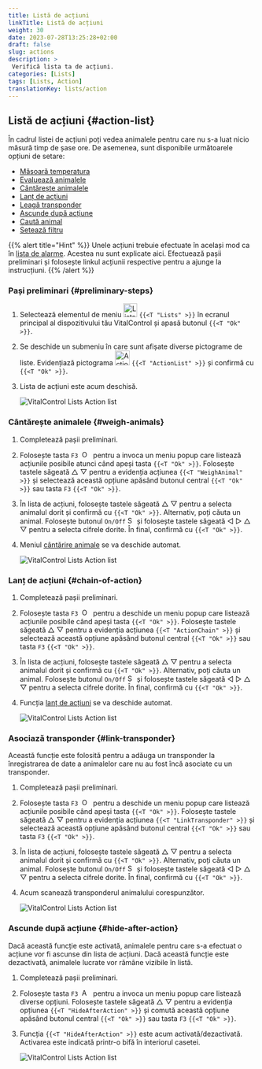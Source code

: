 ```yaml
---
title: Listă de acțiuni
linkTitle: Listă de acțiuni
weight: 30
date: 2023-07-28T13:25:28+02:00
draft: false
slug: actions
description: >
 Verifică lista ta de acțiuni.
categories: [Lists]
tags: [Lists, Action]
translationKey: lists/action
---
```

## Listă de acțiuni {#action-list}

În cadrul listei de acțiuni poți vedea animalele pentru care nu s-a luat nicio măsură timp de șase ore. De asemenea, sunt disponibile următoarele opțiuni de setare:

- [Măsoară temperatura](../alarm/#take-temperature)
- [Evaluează animalele](../alarm/#rate-animal)
- [Cântărește animalele](#weigh-animals)
- [Lanț de acțiuni](#chain-of-action)
- [Leagă transponder](#link-transponder)
- [Ascunde după acțiune](#hide-after-action)
- [Caută animal](../alarm/#search-animal)
- [Setează filtru](../alarm/#set-filter)

{{% alert title="Hint" %}}
Unele acțiuni trebuie efectuate în același mod ca în [lista de alarme](../alarm). Acestea nu sunt explicate aici. Efectuează pașii preliminari și folosește linkul acțiunii respective pentru a ajunge la instrucțiuni.
{{% /alert %}}

### Pași preliminari {#preliminary-steps}

1. Selectează elementul de meniu <img src="/icons/main/lists.svg" width="28" align="bottom" alt="Lists" />  `{{<T "Lists" >}}` în ecranul principal al dispozitivului tău VitalControl și apasă butonul `{{<T "Ok" >}}`.

2. Se deschide un submeniu în care sunt afișate diverse pictograme de liste. Evidențiază pictograma <img src="/icons/lists/actionlist.svg" width="30" align="bottom" alt="Action list" /> `{{<T "ActionList" >}}` și confirmă cu `{{<T "Ok" >}}`.

3. Lista de acțiuni este acum deschisă.

   ![VitalControl Lists Action list](../images/firststeps3.png "Preliminary Steps")

### Cântărește animalele {#weigh-animals}

1. Completează pașii preliminari.

2. Folosește tasta `F3` &nbsp;<img src="/icons/footer/open-popup.svg" width="15" align="bottom" alt="Open popup" />&nbsp; pentru a invoca un meniu popup care listează acțiunile posibile atunci când apeși tasta `{{<T "Ok" >}}`. Folosește tastele săgeată △ ▽ pentru a evidenția acțiunea `{{<T "WeighAnimal" >}}` și selectează această opțiune apăsând butonul central `{{<T "Ok" >}}` sau tasta `F3` `{{<T "Ok" >}}`.


3. În lista de acțiuni, folosește tastele săgeată △ ▽ pentru a selecta animalul dorit și confirmă cu `{{<T "Ok" >}}`. Alternativ, poți căuta un animal. Folosește butonul `On/Off` <img src="/icons/footer/search.svg" width="15" align="bottom" alt="Search" /> și folosește tastele săgeată ◁ ▷ △ ▽ pentru a selecta cifrele dorite. În final, confirmă cu `{{<T "Ok" >}}`.

4. Meniul [cântărire animale](../../actions/record-weight/) se va deschide automat.

   ![VitalControl Lists Action list](../images/weightanimals.png "Cântărire animale")

### Lanț de acțiuni {#chain-of-action}

1. Completează pașii preliminari.

2. Folosește tasta `F3` &nbsp;<img src="/icons/footer/open-popup.svg" width="15" align="bottom" alt="Open popup" />&nbsp; pentru a deschide un meniu popup care listează acțiunile posibile când apeși tasta `{{<T "Ok" >}}`. Folosește tastele săgeată △ ▽ pentru a evidenția acțiunea `{{<T "ActionChain" >}}` și selectează această opțiune apăsând butonul central `{{<T "Ok" >}}` sau tasta `F3` `{{<T "Ok" >}}`.

3. În lista de acțiuni, folosește tastele săgeată △ ▽ pentru a selecta animalul dorit și confirmă cu `{{<T "Ok" >}}`. Alternativ, poți căuta un animal. Folosește butonul `On/Off` <img src="/icons/footer/search.svg" width="15" align="bottom" alt="Search" /> și folosește tastele săgeată ◁ ▷ △ ▽ pentru a selecta cifrele dorite. În final, confirmă cu `{{<T "Ok" >}}`.

4. Funcția [lanț de acțiuni](../../chain-of-actions) se va deschide automat.

   ![VitalControl Lists Action list](../images/chainofaction.png "Lanț de acțiuni")

### Asociază transponder {#link-transponder}

Această funcție este folosită pentru a adăuga un transponder la înregistrarea de date a animalelor care nu au fost încă asociate cu un transponder.

1. Completează pașii preliminari.

2. Folosește tasta `F3` &nbsp;<img src="/icons/footer/open-popup.svg" width="15" align="bottom" alt="Open popup" />&nbsp; pentru a deschide un meniu popup care listează acțiunile posibile când apeși tasta `{{<T "Ok" >}}`. Folosește tastele săgeată △ ▽ pentru a evidenția acțiunea `{{<T "LinkTransponder" >}}` și selectează această opțiune apăsând butonul central `{{<T "Ok" >}}` sau tasta `F3` `{{<T "Ok" >}}`.


3. În lista de acțiuni, folosește tastele săgeată △ ▽ pentru a selecta animalul dorit și confirmă cu `{{<T "Ok" >}}`. Alternativ, poți căuta un animal. Folosește butonul `On/Off` <img src="/icons/footer/search.svg" width="15" align="bottom" alt="Search" /> și folosește tastele săgeată ◁ ▷ △ ▽ pentru a selecta cifrele dorite. În final, confirmă cu `{{<T "Ok" >}}`.

4. Acum scanează transponderul animalului corespunzător.

   ![VitalControl Lists Action list](../images/linktransponder.png "Link transponder")

### Ascunde după acțiune {#hide-after-action}

Dacă această funcție este activată, animalele pentru care s-a efectuat o acțiune vor fi ascunse din lista de acțiuni. Dacă această funcție este dezactivată, animalele lucrate vor rămâne vizibile în listă.

1. Completează pașii preliminari.

2. Folosește tasta `F3` &nbsp;<img src="/icons/footer/open-popup.svg" width="15" align="bottom" alt="Actions" />&nbsp; pentru a invoca un meniu popup care listează diverse opțiuni. Folosește tastele săgeată △ ▽ pentru a evidenția opțiunea `{{<T "HideAfterAction" >}}` și comută această opțiune apăsând butonul central `{{<T "Ok" >}}` sau tasta `F3` `{{<T "Ok" >}}`.

3. Funcția `{{<T "HideAfterAction" >}}` este acum activată/dezactivată. Activarea este indicată printr-o bifă în interiorul casetei.

   ![VitalControl Lists Action list](../images/hideafteraction.png "Hide after action")
